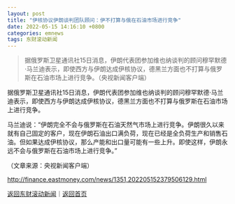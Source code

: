 ```yaml
---
layout: post
title: "伊核协议伊朗谈判团队顾问：伊不打算与俄在石油市场进行竞争"
date: 2022-05-15 14:16:10 +0800
categories: emnews
tags: 东财滚动新闻
---
```

> 据俄罗斯卫星通讯社15日消息，伊朗代表团参加维也纳谈判的顾问穆罕默德·马兰迪表示，即使西方与伊朗达成伊核协议，德黑兰方面也不打算与俄罗斯在石油市场上进行竞争。（央视新闻客户端）

<p>据俄罗斯卫星通讯社15日消息，伊朗代表团参加维也纳谈判的顾问穆罕默德·马兰迪表示，即使西方与伊朗达成伊核协议，德黑兰方面也不打算与俄罗斯在石油市场上进行竞争。</p><p>马兰迪说：“伊朗完全不会与俄罗斯在石油天然气市场上进行竞争。伊朗很久以来就有自己固定的客户，现在伊朗石油出口满负荷，现在已经是全负荷生产和销售石油。但如果达成伊核协议，那么产能和出口量可能有一些上升。即使这样，伊朗永远不会与俄罗斯在石油市场上进行竞争。”</p><p class="em_media">（文章来源：央视新闻客户端）</p>

<http://finance.eastmoney.com/news/1351,202205152379506129.html>

[返回东财滚动新闻](//finews.withounder.com/emnews/)｜[返回首页](//finews.withounder.com/)
